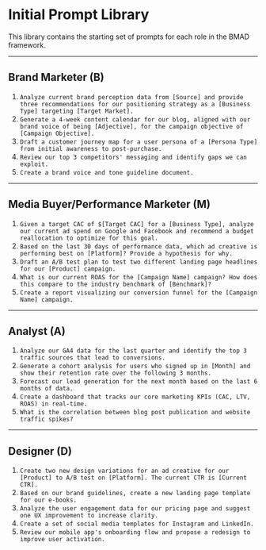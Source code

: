 # Initial Prompt Library

This library contains the starting set of prompts for each role in the BMAD framework.

---

## Brand Marketer (B)

1.  `Analyze current brand perception data from [Source] and provide three recommendations for our positioning strategy as a [Business Type] targeting [Target Market].`
2.  `Generate a 4-week content calendar for our blog, aligned with our brand voice of being [Adjective], for the campaign objective of [Campaign Objective].`
3.  `Draft a customer journey map for a user persona of a [Persona Type] from initial awareness to post-purchase.`
4.  `Review our top 3 competitors' messaging and identify gaps we can exploit.`
5.  `Create a brand voice and tone guideline document.`

---

## Media Buyer/Performance Marketer (M)

1.  `Given a target CAC of $[Target CAC] for a [Business Type], analyze our current ad spend on Google and Facebook and recommend a budget reallocation to optimize for this goal.`
2.  `Based on the last 30 days of performance data, which ad creative is performing best on [Platform]? Provide a hypothesis for why.`
3.  `Draft an A/B test plan to test two different landing page headlines for our [Product] campaign.`
4.  `What is our current ROAS for the [Campaign Name] campaign? How does this compare to the industry benchmark of [Benchmark]?`
5.  `Create a report visualizing our conversion funnel for the [Campaign Name] campaign.`

---

## Analyst (A)

1.  `Analyze our GA4 data for the last quarter and identify the top 3 traffic sources that lead to conversions.`
2.  `Generate a cohort analysis for users who signed up in [Month] and show their retention rate over the following 3 months.`
3.  `Forecast our lead generation for the next month based on the last 6 months of data.`
4.  `Create a dashboard that tracks our core marketing KPIs (CAC, LTV, ROAS) in real-time.`
5.  `What is the correlation between blog post publication and website traffic spikes?`

---

## Designer (D)

1.  `Create two new design variations for an ad creative for our [Product] to A/B test on [Platform]. The current CTR is [Current CTR].`
2.  `Based on our brand guidelines, create a new landing page template for our e-books.`
3.  `Analyze the user engagement data for our pricing page and suggest one UX improvement to increase clarity.`
4.  `Create a set of social media templates for Instagram and LinkedIn.`
5.  `Review our mobile app's onboarding flow and propose a redesign to improve user activation.`
